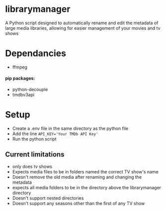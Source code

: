 # librarymanager
A Python script designed to automatically rename and edit the metadata of large media libraries, allowing for easier management of your movies and tv shows

# Dependancies
* ffmpeg
#### pip packages:
* python-decouple
* tmdbv3api

# Setup
* Create a .env file in the same directory as the python file
* Add the line ```API_KEY='Your TMDb API Key'```
* Run the python script

## Current limitations
* only does tv shows
* Expects media files to be in folders named the correct TV show's name
* Doesn't remove the old media after renaming and changing the metadata
* expects all media folders to be in the directory above the librarymanager directory 
* Doesn't support nested directories
* Doesn't support any seasons other than the first of any TV show

